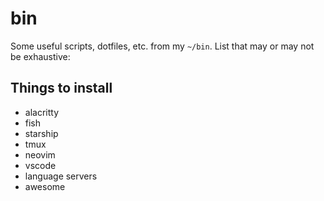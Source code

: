 # bin
Some useful scripts, dotfiles, etc. from my `~/bin`. List that may or may not be exhaustive:

## Things to install
* alacritty
* fish
* starship
* tmux
* neovim
* vscode
* language servers
* awesome
